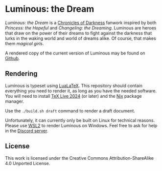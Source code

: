 Luminous: the Dream
===================

*Luminous: the Dream* is a [Chronicles of Darkness] fanwork inspired by both *Princess: the Hopeful* and *Changeling:
the Dreaming*. Luminous are heroes that draw on the power of their dreams to fight against the darkness that lurks in
the waking world and world of dreams alike. Of course, that makes them *magical girls*.

A rendered copy of the current version of Luminous may be found on [Github].

Rendering
---------

Luminous is typeset using [LuaLaTeX]. This repository should contain everything you need to render it, as long as
you have the needed software. You will need to install [TeX Live 2024] (or later) and the [Nix] package manager.

Use the `./build.sh draft` command to render a draft document.

Unfortunately, it can currently only be built on Linux for technical reasons. Please use [WSL2] to render Luminous
on Windows. Feel free to ask for help in the [Discord server].

License
-------

This work is licensed under the Creative Commons Attribution-ShareAlike 4.0 Unported License.

[Chronicles of Darkness]: http://theonyxpath.com/category/worlds/chroniclesofdarkness/
[Github]: https://github.com/AuroraAmissa/LuminousTheDream/releases
[LuaLaTeX]: https://www.luatex.org/
[TeX Live 2024]: https://www.tug.org/texlive/acquire-netinstall.html
[Nix]: https://nixos.org/
[WSL2]: https://learn.microsoft.com/en-us/windows/wsl/about
[Discord server]: https://discord.gg/aeMaxU6PDx
